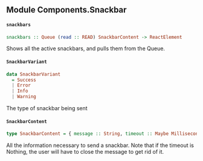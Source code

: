 ## Module Components.Snackbar

#### `snackbars`

``` purescript
snackbars :: Queue (read :: READ) SnackbarContent -> ReactElement
```

Shows all the active snackbars, and pulls them from the Queue.

#### `SnackbarVariant`

``` purescript
data SnackbarVariant
  = Success
  | Error
  | Info
  | Warning
```

The type of snackbar being sent

#### `SnackbarContent`

``` purescript
type SnackbarContent = { message :: String, timeout :: Maybe Milliseconds, variant :: SnackbarVariant }
```

All the information necessary to send a snackbar. Note that if the timeout is Nothing,
the user will have to close the message to get rid of it.


